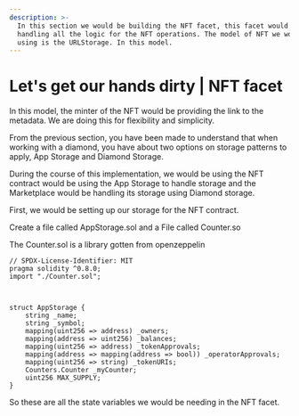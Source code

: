 ```yaml
---
description: >-
  In this section we would be building the NFT facet, this facet would be
  handling all the logic for the NFT operations. The model of NFT we would be
  using is the URLStorage. In this model.
---
```


# Let's get our hands dirty | NFT facet

In this model, the minter of the NFT would be providing the link to the metadata. We are doing this for flexibility and simplicity.&#x20;

From the previous section, you have been made to understand that when working with a diamond, you have about two options on storage patterns to apply, App Storage and Diamond Storage.

During the course of this implementation, we would be using the NFT contract would be using the App Storage to handle storage and the Marketplace would be handling its storage using Diamond storage.

First, we would be setting up our storage for the NFT contract.

Create a file called AppStorage.sol and a File called Counter.so

The Counter.sol is a library gotten from openzeppelin&#x20;

```solidity
// SPDX-License-Identifier: MIT
pragma solidity ^0.8.0;
import "./Counter.sol";



struct AppStorage {
    string _name;
    string _symbol;
    mapping(uint256 => address) _owners;
    mapping(address => uint256) _balances;
    mapping(uint256 => address) _tokenApprovals;
    mapping(address => mapping(address => bool)) _operatorApprovals;
    mapping(uint256 => string) _tokenURIs;
    Counters.Counter _myCounter;
    uint256 MAX_SUPPLY;
}
```

So these are all the state variables we would be needing in the NFT facet.

